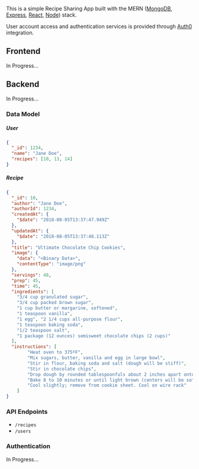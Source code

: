 This is a simple Recipe Sharing App built with the MERN ([MongoDB](https://www.mongodb.com/), [Express](https://expressjs.com/), [React](https://reactjs.org/), [Node](https://nodejs.org/)) stack.

User account access and authentication services is provided through [Auth0](https://auth0.com) integration.

## Frontend
In Progress...

## Backend
In Progress...

### Data Model
##### User
```json
{
  "_id": 1234,
  "name": "Jane Doe",
  "recipes": [10, 13, 14]
}
```
##### Recipe
```json
{
  "_id": 10,
  "author": "Jane Doe",
  "authorId": 1234,
  "createdAt": {
    "$date": "2018-08-05T13:37:47.949Z"
  },
  "updatedAt": {
    "$date": "2018-08-05T13:37:48.113Z"
  },
  "title": "Ultimate Chocolate Chip Cookies",
  "image": {
    "data": "<Binary Data>",
    "contentType": "image/png"
  },
  "servings": 48,
  "prep": 45,
  "time": 45,
  "ingredients": [
  	"3/4 cup granulated sugar", 
  	"3/4 cup packed brown sugar", 
  	"1 cup butter or margarine, softened", 
  	"1 teaspoon vanilla", 
  	"1 egg", "2 1/4 cups all-purpose flour", 
  	"1 teaspoon baking soda", 
  	"1/2 teaspoon salt", 
  	"1 package (12 ounces) semisweet chocolate chips (2 cups)"
  ],
  "instructions": [
		"Heat oven to 375ºF", 
		"Mix sugars, butter, vanilla and egg in large bowl", 
		"Stir in flour, baking soda and salt (dough will be stiff)", 
		"Stir in chocolate chips", 
		"Drop dough by rounded tablespoonfuls about 2 inches apart onto ungreased cookie sheet", 
		"Bake 8 to 10 minutes or until light brown (centers will be soft)", 
		"Cool slightly; remove from cookie sheet. Cool on wire rack"
	]
}
```

### API Endpoints
* `/recipes`
* `/users`

### Authentication
In Progress...